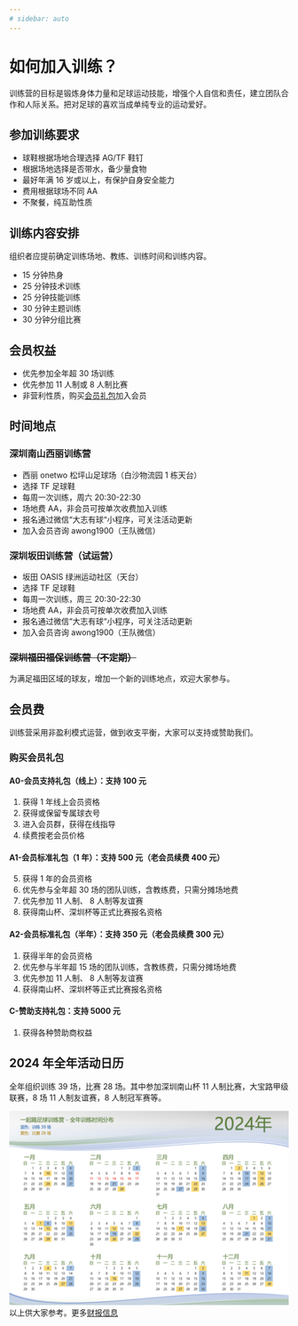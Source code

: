 ```yaml
---
# sidebar: auto
---
```


# 如何加入训练？

训练营的目标是锻炼身体力量和足球运动技能，增强个人自信和责任，建立团队合作和人际关系。把对足球的喜欢当成单纯专业的运动爱好。

## 参加训练要求

- 球鞋根据场地合理选择 AG/TF 鞋钉
- 根据场地选择是否带水，备少量食物
- 最好年满 16 岁或以上，有保护自身安全能力
- 费用根据球场不同 AA
- 不聚餐，纯互助性质

## 训练内容安排

组织者应提前确定训练场地、教练、训练时间和训练内容。

- 15 分钟热身
- 25 分钟技术训练
- 25 分钟技能训练
- 30 分钟主题训练
- 30 分钟分组比赛

## 会员权益

- 优先参加全年超 30 场训练
- 优先参加 11 人制或 8 人制比赛
- 非营利性质，购买[会员礼包](/get-started.html#会员费)加入会员

## 时间地点

### 深圳南山西丽训练营

- 西丽 onetwo 松坪山足球场（白沙物流园 1 栋天台）
- 选择 TF 足球鞋
- 每周一次训练，周六 20:30-22:30
- 场地费 AA，非会员可按单次收费加入训练
- 报名通过微信“大志有球“小程序，可关注活动更新
- 加入会员咨询 awong1900（王队微信）

### 深圳坂田训练营（试运营）

- 坂田 OASIS 绿洲运动社区（天台）
- 选择 TF 足球鞋
- 每周一次训练，周三 20:30-22:30
- 场地费 AA，非会员可按单次收费加入训练
- 报名通过微信“大志有球“小程序，可关注活动更新
- 加入会员咨询 awong1900（王队微信）

### ~~深圳福田福保训练营（不定期）~~

为满足福田区域的球友，增加一个新的训练地点，欢迎大家参与。

## 会员费

训练营采用非盈利模式运营，做到收支平衡，大家可以支持或赞助我们。

### 购买会员礼包

#### A0-会员支持礼包（线上）：支持 100 元

1. 获得 1 年线上会员资格
2. 获得或保留专属球衣号
3. 进入会员群，获得在线指导
4. 续费按老会员价格

#### A1-会员标准礼包（1 年）：支持 500 元（老会员续费 400 元）

5. 获得 1 年的会员资格
6. 优先参与全年超 30 场的团队训练，含教练费，只需分摊场地费
7. 优先参加 11 人制、 8 人制等友谊赛
8. 获得南山杯、深圳杯等正式比赛报名资格

#### A2-会员标准礼包（半年）：支持 350 元（老会员续费 300 元）

1. 获得半年的会员资格
2. 优先参与半年超 15 场的团队训练，含教练费，只需分摊场地费
3. 优先参加 11 人制、 8 人制等友谊赛
4. 获得南山杯、深圳杯等正式比赛报名资格

#### C-赞助支持礼包：支持 5000 元

1. 获得各种赞助商权益

## 2024 年全年活动日历

全年组织训练 39 场，比赛 28 场。其中参加深圳南山杯 11 人制比赛，大宝路甲级联赛，8 场 11 人制友谊赛，8 人制冠军赛等。

![event](./images/2024-event.png)
以上供大家参考。更多[财报信息](./finance)
